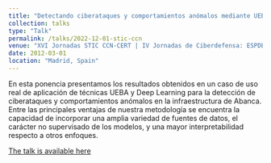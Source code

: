 ```yaml
---
title: "Detectando ciberataques y comportamientos anómalos mediante UEBA - Un caso de uso real en Abanca"
collection: talks
type: "Talk"
permalink: /talks/2022-12-01-stic-ccn
venue: "XVI Jornadas STIC CCN-CERT | IV Jornadas de Ciberdefensa: ESPDEF-CERT"
date: 2012-03-01
location: "Madrid, Spain"
---
```


En esta ponencia presentamos los resultados obtenidos en un caso de uso real de aplicación de técnicas UEBA y Deep Learning para la detección de ciberataques y comportamientos anómalos en la infraestructura de Abanca. Entre las principales ventajas de nuestra metodología se encuentra la capacidad de incorporar una amplia variedad de fuentes de datos, el carácter no supervisado de los modelos, y una mayor interpretabilidad respecto a otros enfoques.

[The talk is available here](https://www.youtube.com/watch?v=Y-Gc1gJmLa8&list=PLIZWmGs0YDoc8piDCE8hY_jNnY05vBN0R&index=59)